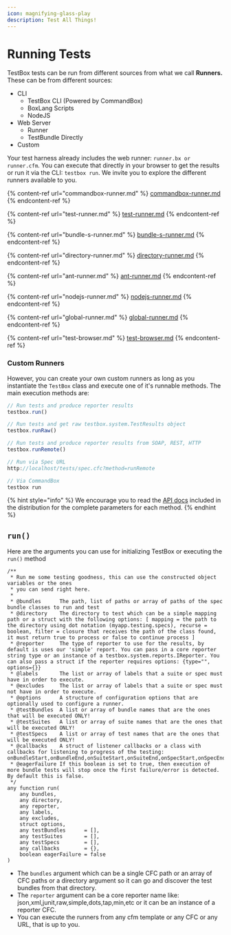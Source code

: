 ```yaml
---
icon: magnifying-glass-play
description: Test All Things!
---
```


# Running Tests

TestBox tests can be run from different sources from what we call **Runners.**  These can be from different sources:

* CLI
  * TestBox CLI (Powered by CommandBox)
  * BoxLang Scripts
  * NodeJS
* Web Server
  * Runner
  * TestBundle Directly
* Custom

Your test harness already includes the web runner: `runner.bx or runner.cfm`.  You can execute that directly in your browser to get the results or run it via the CLI: `testbox run`.  We invite you to explore the different runners available to you.

{% content-ref url="commandbox-runner.md" %}
[commandbox-runner.md](commandbox-runner.md)
{% endcontent-ref %}

{% content-ref url="test-runner.md" %}
[test-runner.md](test-runner.md)
{% endcontent-ref %}

{% content-ref url="bundle-s-runner.md" %}
[bundle-s-runner.md](bundle-s-runner.md)
{% endcontent-ref %}

{% content-ref url="directory-runner.md" %}
[directory-runner.md](directory-runner.md)
{% endcontent-ref %}

{% content-ref url="ant-runner.md" %}
[ant-runner.md](ant-runner.md)
{% endcontent-ref %}

{% content-ref url="nodejs-runner.md" %}
[nodejs-runner.md](nodejs-runner.md)
{% endcontent-ref %}

{% content-ref url="global-runner.md" %}
[global-runner.md](global-runner.md)
{% endcontent-ref %}

{% content-ref url="test-browser.md" %}
[test-browser.md](test-browser.md)
{% endcontent-ref %}

### Custom Runners

However, you can create your own custom runners as long as you instantiate the `TestBox` class and execute one of it's runnable methods.  The main execution methods are:

```javascript
// Run tests and produce reporter results
testbox.run()

// Run tests and get raw testbox.system.TestResults object
testbox.runRaw()

// Run tests and produce reporter results from SOAP, REST, HTTP
testbox.runRemote()

// Run via Spec URL
http://localhost/tests/spec.cfc?method=runRemote

// Via CommandBox
testbox run
```

{% hint style="info" %}
We encourage you to read the [API docs](http://apidocs.ortussolutions.com/testbox/current) included in the distribution for the complete parameters for each method.
{% endhint %}

## `run()`&#x20;

Here are the arguments you can use for initializing TestBox or executing the `run()` method

```cfscript
/**
 * Run me some testing goodness, this can use the constructed object variables or the ones
 * you can send right here.
 *
 * @bundles      The path, list of paths or array of paths of the spec bundle classes to run and test
 * @directory    The directory to test which can be a simple mapping path or a struct with the following options: [ mapping = the path to the directory using dot notation (myapp.testing.specs), recurse = boolean, filter = closure that receives the path of the class found, it must return true to process or false to continue process ]
 * @reporter     The type of reporter to use for the results, by default is uses our 'simple' report. You can pass in a core reporter string type or an instance of a testbox.system.reports.IReporter. You can also pass a struct if the reporter requires options: {type="", options={}}
 * @labels       The list or array of labels that a suite or spec must have in order to execute.
 * @excludes     The list or array of labels that a suite or spec must not have in order to execute.
 * @options      A structure of configuration options that are optionally used to configure a runner.
 * @testBundles  A list or array of bundle names that are the ones that will be executed ONLY!
 * @testSuites   A list or array of suite names that are the ones that will be executed ONLY!
 * @testSpecs    A list or array of test names that are the ones that will be executed ONLY!
 * @callbacks    A struct of listener callbacks or a class with callbacks for listening to progress of the testing: onBundleStart,onBundleEnd,onSuiteStart,onSuiteEnd,onSpecStart,onSpecEnd
 * @eagerFailure If this boolean is set to true, then execution of more bundle tests will stop once the first failure/error is detected. By default this is false.
 */
any function run(
	any bundles,
	any directory,
	any reporter,
	any labels,
	any excludes,
	struct options,
	any testBundles      = [],
	any testSuites       = [],
	any testSpecs        = [],
	any callbacks        = {},
	boolean eagerFailure = false
)
```

* The `bundles` argument which can be a single CFC path or an array of CFC paths or a directory argument so it can go and discover the test bundles from that directory.&#x20;
* The `reporter` argument can be a core reporter name like: json,xml,junit,raw,simple,dots,tap,min,etc or it can be an instance of a reporter CFC.&#x20;
* You can execute the runners from any cfm template or any CFC or any URL, that is up to you.
